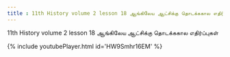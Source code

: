 ```yaml
---
title : 11th History volume 2 lesson 18 ஆங்கிலேய ஆட்சிக்கு தொடக்ககால எதிர்ப்புகள்
---
```


11th History volume 2 lesson 18 ஆங்கிலேய ஆட்சிக்கு தொடக்ககால எதிர்ப்புகள்



{% include youtubePlayer.html id='HW9Smhr16EM' %}
